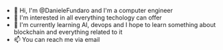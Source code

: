 - 👋 Hi, I'm @DanieleFundaro and I'm a computer engineer
- 👀 I'm interested in all everything techology can offer
- 🌱 I'm currently learning AI, devops and I hope to learn something about blockchain and everything related to it
- 📫 You can reach me via email

<!---
DanieleFundaro/DanieleFundaro is a ✨ special ✨ repository because its `README.md` (this file) appears on your GitHub profile.
You can click the Preview link to take a look at your changes.
--->
